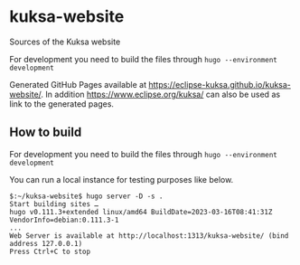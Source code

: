 # kuksa-website
Sources of the Kuksa website

For development you need to build the files through ```hugo --environment development```

Generated GitHub Pages available at https://eclipse-kuksa.github.io/kuksa-website/.
In addition https://www.eclipse.org/kuksa/ can also be used as link to the generated pages.

## How to build


For development you need to build the files through ```hugo --environment development```

You can run a local instance for testing purposes like below.

```
$:~/kuksa-website$ hugo server -D -s .
Start building sites … 
hugo v0.111.3+extended linux/amd64 BuildDate=2023-03-16T08:41:31Z VendorInfo=debian:0.111.3-1
...
Web Server is available at http://localhost:1313/kuksa-website/ (bind address 127.0.0.1)
Press Ctrl+C to stop
```

